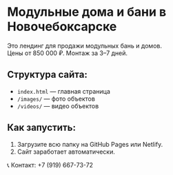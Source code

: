 # Модульные дома и бани в Новочебоксарске

Это лендинг для продажи модульных бань и домов.  
Цены от 850 000 ₽. Монтаж за 3–7 дней.

## Структура сайта:

- `index.html` — главная страница
- `/images/` — фото объектов
- `/videos/` — видео объектов

## Как запустить:

1. Загрузите всю папку на GitHub Pages или Netlify.
2. Сайт заработает автоматически.

📞 Контакт: +7 (919) 667-73-72

